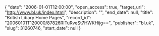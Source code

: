 {
  "date": "2006-01-01T12:00:00", 
  "open_access": true, 
  "target_url": "http://www.bl.uk/index.html", 
  "description": "", 
  "end_date": null, 
  "title": "British Libary Home Pages", 
  "record_id": "20060101T120000/87826RITuRveSt7HWKHijg==", 
  "publisher": "bl.uk", 
  "slug": 31260746, 
  "start_date": null
}

